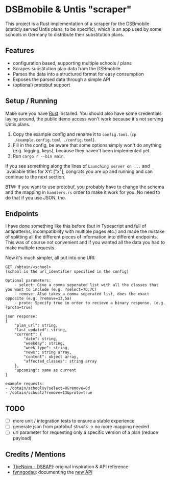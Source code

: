 # DSBmobile & Untis "scraper"
This project is a Rust implementation of a scraper for the DSBmobile (staticly served Untis plans, to be specific), which is an app used by some schools in Germany to distribute their substitution plans.

## Features
- configuration based, supporting multiple schools / plans
- Scrapes substitution plan data from the DSBmobile
- Parses the data into a structured format for easy consumption
- Exposes the parsed data through a simple API
- (optional) protobuf support

## Setup / Running
Make sure you have [Rust](https://www.rust-lang.org/) installed. You should also have some credentials laying around, the public demo access won't work because it's not serving Untis plans.

1. Copy the example config and rename it to `config.toml`. (`cp ./example.config.toml ./config.toml`).
2. Fill in the config, be aware that some options simply won't do anything (e.g. logging, keys), because they haven't been implemented yet.
3. Run `cargo r --bin main`. 

If you see something along the lines of `Launching server on ...` and `available titles for XY: ["x"], congrats you are up and running and can continue to the next section.

BTW: If you want to use protobuf, you probably have to change the schema and the mapping in `handlers.rs` order to make it work for you.
No need to do that if you use JSON, tho.

## Endpoints
I have done something like this before (but in Typescript and full of antipatterns, incompatibility with multiple pages etc.) and made the mistake of splitting all the different pieces of information into different endpoints.
This was of course not convenient and if you wanted all the data you had to make multiple requests.

Now it's much simpler, all put into one URI:
```
GET /obtain/<school>
(school is the url_identifier specified in the config)

Optional parameters:
    - select: Give a comma seperated list with all the classes that you want to include (e.g. ?select=7b,7C)
    - remove: Also takes a comma seperated list, does the exact opposite (e.g. ?remove=13,5a)
    - proto: Specify true in order to recieve a binary response. (e.g. ?proto=true)

json response:
{
    "plan_url": string,
    "last_updated": string,
    "current": {
        "date": string,
        "weekday": string,
        "week_type": string,
        "news": string array,
        "content": object array,
        "affected_classes": string array
    },
    "upcoming": same as current
}

example requests:
- /obtain/schoolxy?select=8&remove=8d
- /obtain/schoolz?remove=13&proto=true
```

## TODO
- [ ] more unit / integration tests to ensure a stable experience
- [ ] generate json from protobuf structs -> no more mapping needed
- [ ] url parameter for requesting only a specific version of a plan (reduce payload)

## Credits / Mentions
- [TheNoim - DSBAPI](https://github.com/TheNoim/DSBAPI): original inspiration & API reference
- [fynngodau](https://notabug.org/fynngodau): documenting the [new API](https://notabug.org/fynngodau/DSBDirect/wiki/mobileapi.dsbcontrol.de)

